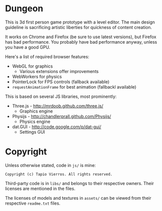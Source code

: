Dungeon
=======

This is 3d first person game prototype with a level editor.
The main design guideline is sacrificing artistic liberties for quickness of content creation.

It works on Chrome and Firefox (be sure to use latest versions), but Firefox has
bad performance. You probably have bad performance anyway, unless you have a good GPU.

Here's a list of required browser features:

* WebGL for graphics
	* Various extensions offer improvements
* WebWorkers for physics
* PointerLock for FPS controls (fallback available)
* `requestAnimationFrame` for best animation (fallbackl available)

This is based on several JS libraries, most prominently:

* Three.js - http://mrdoob.github.com/three.js/
	* Graphics engine
* Physijs - http://chandlerprall.github.com/Physijs/
	* Physics engine
* dat.GUI - http://code.google.com/p/dat-gui/
	* Settings GUI

Copyright
=========

Unless otherwise stated, code in `js/` is mine:

	Copyright (c) Tapio Vierros. All rights reserved.

Third-party code is in `libs/` and belongs to their respective owners.
Their licenses are mentioned in the files.

The licenses of models and textures in `assets/` can be
viewed from their respective `readme.txt` files.

